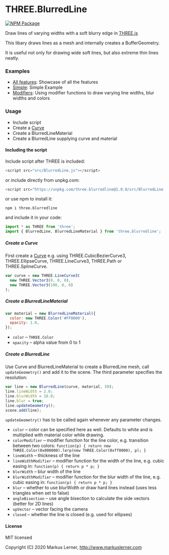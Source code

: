 # THREE.BlurredLine

[![NPM Package](https://img.shields.io/npm/v/three.blurredline.svg?style=flat)](https://www.npmjs.com/package/three.blurredline)

Draw lines of varying widths with a soft blurry edge in [THREE.js](https://github.com/mrdoob/three.js/)

This libary draws lines as a mesh and internally creates a BufferGeometry.

It is useful not only for drawing wide soft lines, but also extreme thin lines neatly.

### Examples

- [All features](https://dev.markuslerner.com/three.blurredline/examples/all.html): Showcase of all the features
- [Simple](https://dev.markuslerner.com/three.blurredline/examples/simple.html): Simple Example
- [Modifiers](https://dev.markuslerner.com/three.blurredline/examples/modifiers.html): Using modifier functions to draw varying line widths, blur widths and colors

### Usage

- Include script
- Create a [Curve](https://threejs.org/docs/#api/en/extras/core/Curve)
- Create a BlurredLineMaterial
- Create a BlurredLine supplying curve and material

#### Including the script

Include script after THREE is included:

```js
<script src="src/BlurredLine.js"></script>
```

or include directly from unpkg.com:

```js
<script src="https://unpkg.com/three.blurredline@1.0.0/src/BlurredLine.js"></script>
```

or use npm to install it:

```
npm i three.blurredline
```

and include it in your code:

```js
import * as THREE from 'three';
import { BlurredLine, BlurredLineMaterial } from 'three.blurredline';
```

##### Create a Curve

First create a [Curve](https://threejs.org/docs/#api/en/extras/core/Curve) e.g. using THREE.CubicBezierCurve3, THREE.EllipseCurve, THREE.LineCurve3, THREE.Path or THREE.SplineCurve.

```js
var curve = new THREE.LineCurve3(
  new THREE.Vector3(0, 0, 0),
  new THREE.Vector3(100, 0, 0)
);
```

##### Create a BlurredLineMaterial

```js
var material = new BlurredLineMaterial({
  color: new THREE.Color('#FF0000'),
  opacity: 1.0,
});
```

- `color` – `THREE.Color`
- `opacity` – alpha value from 0 to 1

##### Create a BlurredLine

Use Curve and BlurredLineMaterial to create a BlurredLine mesh, call `updateGeometry()` and add it to the scene. The third parameter specifies the resolution:

```js
var line = new BlurredLine(curve, material, 50);
line.lineWidth = 2.0;
line.blurWidth = 10.0;
line.blur = true;
line.updateGeometry();
scene.add(line);
```

`updateGeometry()` has to be called again whenever any parameter changes.

- `color` – color can be specified here as well. Defaults to white and is multiplied with material color while drawing.
- `colorModifier` – modifier function for the line color, e.g. transition between two colors: `function(p) { return new THREE.Color(0x000000).lerp(new THREE.Color(0xff0000), p); }`
- `lineWidth` – thickness of the line
- `lineWidthModifier` – modifier function for the width of the line, e.g. cubic easing in: `function(p) { return p * p; }`
- `blurWidth` – blur width of the line
- `blurWidthModifier` – modifier function for the blur width of the line, e.g. cubic easing in: `function(p) { return p * p; }`
- `blur` – whether to use blurWidth or draw hard lines instead (uses less triangles when set to false)
- `angleBisection` – use angle bisection to calculate the side vectors (better for 2D lines)
- `upVector` – vector facing the camera
- `closed` – whether the line is closed (e.g. used for ellipses)

#### License

MIT licensed

Copyright (C) 2020 Markus Lerner, http://www.markuslerner.com
